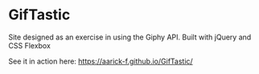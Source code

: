 # GifTastic
Site designed as an exercise in using the Giphy API. Built with jQuery and CSS Flexbox

See it in action here: https://aarick-f.github.io/GifTastic/
